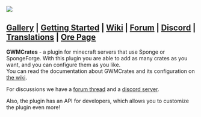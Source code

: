 ![](https://gwm.dev/files/gwmcrates/logo-full.png)  
  
## [Gallery](https://ore.spongepowered.org/GWM/GWMCrates/pages/Gallery) | [Getting Started](https://gitlab.com/GreWeMa/gwm_Crates/wikis/Getting-started) | [Wiki](https://gitlab.com/GreWeMa/gwm_Crates/wikis) | [Forum](https://forums.spongepowered.org/t/16379) | [Discord](https://discord.gg/ZBzWAsS) | [Translations](https://gitlab.com/GreWeMa/gwm_Crates/tree/master/src/main/resources/translations) | [Ore Page](https://ore.spongepowered.org/GWM/GWMCrates)

**GWMCrates** - a plugin for minecraft servers that use Sponge or SpongeForge. With this plugin you are able to add as many crates as you want, and you can configure them as you like.  
You can read the documentation about GWMCrates and its configuration on [the wiki](https://gitlab.com/GreWeMa/gwm_Crates/wikis).

For discussions we have a [forum thread](https://forums.spongepowered.org/t/20125) and a [discord server](https://discord.gg/Y94eyaX).

Also, the plugin has an API for developers, which allows you to customize the plugin even more!
